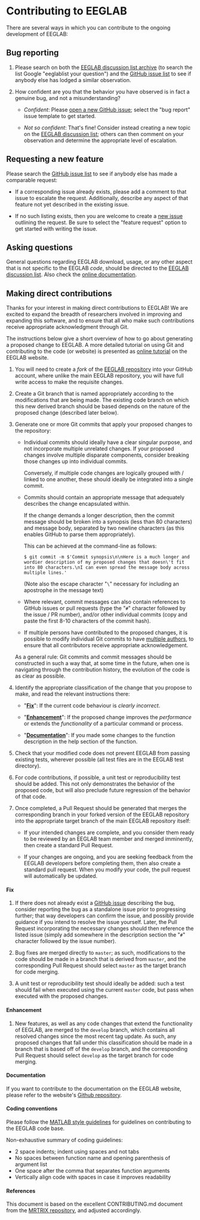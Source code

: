 # Contributing to EEGLAB

There are several ways in which you can contribute to the ongoing development of EEGLAB:

## Bug reporting

1. Please search on both the [EEGLAB discussion list archive](https://sccn.ucsd.edu/pipermail/eeglablist/)
   (to search the list Google "eeglablist your question")
   and the [GitHub issue list](https://github.com/sccn/eeglab/issues)
   to see if anybody else has lodged a similar observation.

3. How confident are you that the behavior you have observed is in fact a
   genuine bug, and not a misunderstanding?

   -  *Confident*: Please [open a new GitHub issue](https://github.com/sccn/eeglab/issues/new);
      select the "bug report" issue template to get started.

   -  *Not so confident*: That's fine! Consider instead creating a new topic
      on the [EEGLAB discussion list](https://eeglab.org/others/EEGLAB_mailing_lists.html);
      others can then comment on your observation and determine the
      appropriate level of escalation.

## Requesting a new feature

Please search the [GitHub issue list](https://github.com/sccn/eeglab/issues)
to see if anybody else has made a comparable request:

   -  If a corresponding issue already exists, please add a comment to that
      issue to escalate the request. Additionally, describe any
      aspect of that feature not yet described in the existing issue.

   -  If no such listing exists, then you are welcome to create a [new
      issue](https://github.com/sccn/eeglab/issues/new) outlining the
      request. Be sure to select the "feature request" option to get started
      with writing the issue.

## Asking questions

General questions regarding EEGLAB download, usage, or any other
aspect that is not specific to the EEGLAB *code*, should be directed to
the [EEGLAB discussion list](https://eeglab.org/others/EEGLAB_mailing_lists.html). Also check
the [online documentation](https://eeglab.org/).

## Making direct contributions

Thanks for your interest in making direct contributions to EEGLAB!
We are excited to expand the breadth of researchers involved in improving
and expanding this software, and to ensure that all who make such
contributions receive appropriate acknowledgment through Git.

The instructions below give a short overview of how to go about generating a
proposed change to EEGLAB. A more detailed tutorial on using Git and contributing
to the code (or website) is presented as [online tutorial](https://eeglab.org/tutorials/contribute/)
on the EEGLAB website.

1. You will need to create a *fork* of the [EEGLAB repository](https://github.com/sccn/eeglab)
   into your GitHub account, where unlike the main EEGLAB repository,
   you will have full write access to make the requisite changes.

2. Create a Git branch that is named appropriately according to the
   modifications that are being made. The existing code branch on which
   this new derived branch should be based depends on the nature of the
   proposed change (described later below).

3. Generate one or more Git commits that apply your proposed changes to
   the repository:

   -  Individual commits should ideally have a clear singular purpose,
      and not incorporate multiple unrelated changes. If your proposed
      changes involve multiple disparate components, consider breaking
      those changes up into individual commits.

      Conversely, if multiple code changes are logically grouped with /
      linked to one another, these should ideally be integrated into a
      single commit.

   -  Commits should contain an appropriate message that adequately
      describes the change encapsulated within.

      If the change demands a longer description, then the commit message
      should be broken into a synopsis (less than 80 characters) and message
      body, separated by two newline characters (as this enables GitHub to
      parse them appropriately).

      This can be achieved at the command-line as follows:

      `$ git commit -m $'Commit synopsis\n\nHere is a much longer and wordier description of my proposed changes that doesn\'t fit into 80 characters.\nI can even spread the message body across multiple lines.'`

      (Note also the escape character "`\`" necessary for including an
      apostrophe in the message text)

   -  Where relevant, commit messages can also contain references to
      GitHub issues or pull requests (type the "`#`" character followed
      by the issue / PR number), and/or other individual commits (copy
      and paste the first 8-10 characters of the commit hash).

   -  If multiple persons have contributed to the proposed changes, it is
      possible to modify individual Git commits to have [multiple
      authors](https://help.github.com/en/articles/creating-a-commit-with-multiple-authors),
      to ensure that all contributors receive appropriate acknowledgement.

   As a general rule: Git commits and commit messages should be constructed
   in such a way that, at some time in the future, when one is navigating
   through the contribution history, the evolution of the code is as clear
   as possible.

4. Identify the appropriate classification of the change that you propose
   to make, and read the relevant instructions there:

   -  "[**Fix**](#fix)": If the current code behaviour is
      *clearly incorrect*.

   -  "[**Enhancement**](#enhancement)": If the proposed change improves the *performance* or extends the *functionality* of a particular command or process.

   -  "[**Documentation**](#documentation)": If you made some changes to the function description in the help section of the function.

5. Check that your modified code does not prevent EEGLAB from
   passing existing tests, wherever possible (all test files are in the EEGLAB test directory).

6. For code contributions, if possible, a unit test or reproducibility
   test should be added. This not only demonstrates the behavior of the
   proposed code, but will also preclude future regression of the behavior
   of that code.

1. Once completed, a Pull Request should be generated that merges the
   corresponding branch in your forked version of the EEGLAB repository
   into the appropriate target branch of the main EEGLAB repository
   itself:

   -  If your intended changes are complete, and you consider them ready
      to be reviewed by an EEGLAB team member and merged imminently,
      then create a standard Pull Request.

   -  If your changes are ongoing, and you are seeking feedback from the
      EEGLAB developers before completing them, then also create a standard pull
      request. When you modify your code, the pull request will automatically
      be updated.

#### Fix

1. If there does not already exist a [GitHub issue](https://github.com/sccn/eeglab/issues)
   describing the bug, consider reporting the bug as a standalone issue
   prior to progressing further; that way developers can confirm the issue,
   and possibly provide guidance if you intend to resolve the issue yourself.
   Later, the Pull Request incorporating the necessary changes should then
   reference the listed issue (simply add somewhere in the description
   section the "`#`" character followed by the issue number).

2. Bug fixes are merged directly to `master`; as such, modifications to the
   code should be made in a branch that is derived from `master`, and the
   corresponding Pull Request should select `master` as the target branch
   for code merging.

3. A unit test or reproducibility test should ideally be added: such a
   test should fail when executed using the current `master` code, but pass
   when executed with the proposed changes.

#### Enhancement

1. New features, as well as any code changes that extend the functionality of
   EEGLAB, are merged to the `develop` branch, which contains
   all resolved changes since the most recent tag update. As such, any
   proposed changes that fall under this classification should be made
   in a branch that is based off of the `develop` branch, and the corresponding
   Pull Request should select `develop` as the target branch for code merging.

#### Documentation

If you want to contribute to the documentation on the EEGLAB website, please refer to the website's [Github repository](https://github.com/sccn/sccn.github.io).

#### Coding conventions

Please follow the [MATLAB style guidelines](https://www.mathworks.com/matlabcentral/fileexchange/46056-matlab-style-guidelines-2-0) for guidelines on contributing to the EEGLAB code base.

Non-exhaustive summary of coding guidelines:

* 2 space indents; indent using spaces and not tabs
* No spaces between function name and opening parenthesis of argument list
* One space after the comma that separates function arguments
* Vertically align code with spaces in case it improves readability

#### References

This document is based on the excellent CONTRIBUTING.md document from the [MRTRIX repository](https://github.com/MRtrix3/mrtrix3/), and adjusted accordingly. 
